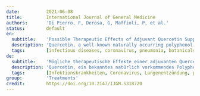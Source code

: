 ```yaml
---
date:          2021-06-08
title:         International Journal of General Medicine
authors:       'Di Pierro, F, Derosa, G, Maffioli, P, et al.'
status:        default
en:
  subtitle:    'Possible Therapeutic Effects of Adjuvant Quercetin Supplementation Against Early-Stage COVID-19 Infection: A Prospective, Randomized, Controlled, and Open-Label Study'
  description: 'Quercetin, a well-known naturally occurring polyphenol, has recently been shown by molecular docking, in vitro and in vivo studies to be a possible anti-COVID-19 candidate. Quercetin has strong antioxidant, anti-inflammatory, immunomodulatory, and antiviral properties, and it is characterized by a very high safety profile, exerted in animals and in humans. Like most other polyphenols, quercetin shows a very low rate of oral absorption and its clinical use is considered by most of modest utility. Quercetin in a delivery-food grade system with sunflower phospholipids (Quercetin Phytosome®, QP) increases its oral absorption up to 20-fold. In the present prospective, randomized, controlled, and open-label study, a daily dose of 1000 mg of QP was investigated for 30 days in 152 COVID-19 outpatients to disclose its adjuvant effect in treating the early symptoms and in preventing the severe outcomes of the disease. The results revealed a reduction in frequency and length of hospitalization, in need of non-invasive oxygen therapy, in progression to intensive care units and in number of deaths. The results also confirmed the very high safety profile of quercetin and suggested possible anti-fatigue and pro-appetite properties. QP is a safe agent and in combination with standard care, when used in early stage of viral infection, could aid in improving the early symptoms and help in preventing the severity of COVID-19 disease. It is suggested that a double-blind, placebo-controlled study should be urgently carried out to confirm the results of our study.'
  tags:        [infectious diseases, coronavirus, pneumonia, botanicals, Phytosome®]
de:
  subtitle:    'Mögliche therapeutische Effekte einer adjuvanten Quercetin-Supplementierung gegen eine COVID-19-Infektion im Frühstadium: Eine prospektive, randomisierte, kontrollierte und unverblindete Studie'
  description: 'Quercetin, ein bekanntes natürlich vorkommendes Polyphenol, wurde kürzlich durch molekulares Docking, in vitro und in vivo Studien als möglicher Kandidat gegen COVID-19 nachgewiesen. Quercetin hat starke antioxidative, entzündungshemmende, immunmodulatorische und antivirale Eigenschaften und zeichnet sich durch ein sehr hohes Sicherheitsprofil aus, das bei Tieren und Menschen nachgewiesen wurde. Wie die meisten anderen Polyphenole wird Quercetin nur in sehr geringem Maße oral resorbiert, und seine klinische Anwendung wird von den meisten als wenig sinnvoll erachtet. Quercetin in einem lebensmitteltauglichen System mit Sonnenblumenphospholipiden (Quercetin Phytosome®, QP) erhöht seine orale Absorption um das bis zu 20-fache. In der vorliegenden prospektiven, randomisierten, kontrollierten und offenen Studie wurde eine tägliche Dosis von 1000 mg QP über 30 Tage bei 152 ambulanten COVID-19-Patienten untersucht, um seine unterstützende Wirkung bei der Behandlung der frühen Symptome und bei der Vorbeugung schwerer Krankheitsverläufe aufzuzeigen. Die Ergebnisse zeigten eine Verringerung der Häufigkeit und Dauer von Krankenhausaufenthalten, des Bedarfs an nicht-invasiver Sauerstofftherapie, der Verlegung auf die Intensivstation und der Zahl der Todesfälle. Die Ergebnisse bestätigten auch das sehr gute Sicherheitsprofil von Quercetin und deuteten auf mögliche müdigkeits- und appetitfördernde Eigenschaften hin. QP ist ein sicheres Mittel und könnte in Kombination mit der Standardbehandlung im Frühstadium einer Virusinfektion zur Verbesserung der Frühsymptome und zur Verhinderung der Schwere der COVID-19-Erkrankung beitragen. Eine doppelblinde, placebokontrollierte Studie sollte dringend durchgeführt werden, um die Ergebnisse unserer Studie zu bestätigen.' 
  tags:        [Infektionskrankheiten, Coronavirus, Lungenentzündung, pflanzliche Stoffe, Phytosome®]
group:         'Treatments'
credit:        https://doi.org/10.2147/IJGM.S318720
---
```

